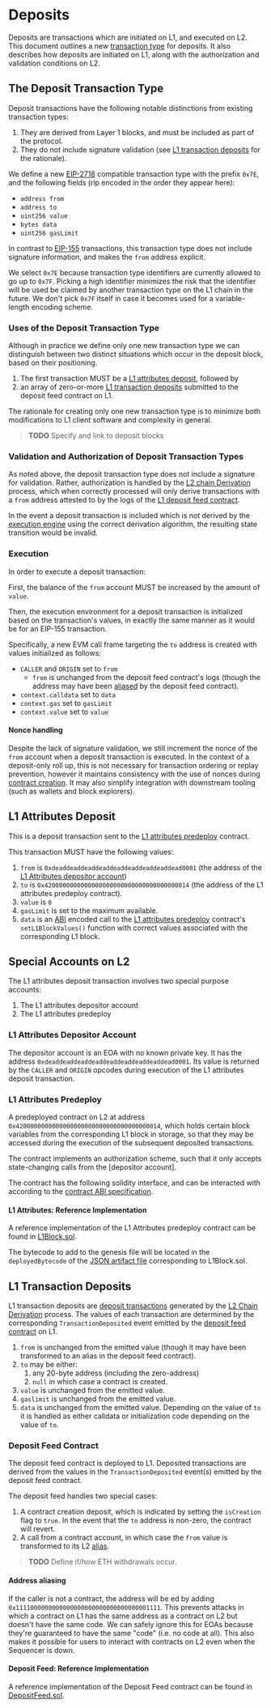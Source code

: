 # Deposits

<!-- All glossary references in this file. -->
[transaction-type]: /glossary.md#transaction-type
[derivation]:  /glossary.md#L2-chain-derivation
[execution-engine]: /glossary.md#execution-engine

Deposits are transactions which are initiated on L1, and executed on L2. This document outlines a new
[transaction type][transaction-type] for deposits. It also describes how deposits are initiated on
L1, along with the authorization and validation conditions on L2.

## The Deposit Transaction Type

[deposit-transaction-type]: #the-deposit-transaction-type

Deposit transactions have the following notable distinctions from existing transaction types:

1. They are derived from Layer 1 blocks, and must be included as part of the protocol.
2. They do not include signature validation (see [L1 transaction deposits][l1-transaction-deposits] for the rationale).

We define a new [EIP-2718] compatible transaction type with the prefix `0x7E`, and the following
fields (rlp encoded in the order they appear here):

[EIP-2718]: https://eips.ethereum.org/EIPS/eip-2718

- `address from`
- `address to`
- `uint256 value`
- `bytes data`
- `uint256 gasLimit`

In contrast to [EIP-155] transactions, this transaction type does not include signature information,
and makes the `from` address explicit.

[EIP-155]:https://eips.ethereum.org/EIPS/eip-155

We select `0x7E` because transaction type identifiers are currently allowed to go up to `0x7F`.
Picking a high identifier minimizes the risk that the identifier will be used be claimed by another
transaction type on the L1 chain in the future. We don't pick `0x7F` itself in case it becomes used
for a variable-length encoding scheme.

### Uses of the Deposit Transaction Type

Although in practice we define only one new transaction type we can distinguish between two distinct
situations which occur in the deposit block, based on their positioning.

1. The first transaction MUST be a [L1 attributes deposit][l1-attributes-deposit], followed by
2. an array of zero-or-more [L1 transaction deposits][l1-transaction-deposits] submitted to the
deposit feed contract on L1.

The rationale for creating only one new transaction type is to minimize both
modifications to L1 client software and complexity in general.

> **TODO** Specify and link to deposit blocks

### Validation and Authorization of Deposit Transaction Types

[authorization]: #validation-and-authorization-of-deposit-transaction-types

As noted above, the deposit transaction type does not include a signature for validation. Rather,
authorization is handled by the [L2 chain Derivation][derivation] process, which when
correctly processed will only derive transactions with a `from` address attested to
by the logs of the [L1 deposit feed contract][deposit-feed-contract].

In the event a deposit transaction is included which is not derived by the [execution engine][execution-engine]
using the correct derivation algorithm, the resulting state transition would be invalid.

### Execution

In order to execute a deposit transaction:

First, the balance of the `from` account MUST be increased by the amount of `value`.

Then, the execution environment for a deposit transaction is initialized based on the transaction's
values, in exactly the same manner as it would be for an EIP-155 transaction.

Specifically, a new EVM call frame targeting the `to` address is created with values initialized as
follows:

- `CALLER` and `ORIGIN` set to `from`
  - `from` is unchanged from the deposit feed contract's logs (though the address may have been
  [aliased][address-aliasing] by the deposit feed contract).
- `context.calldata` set to `data`
- `context.gas` set to `gasLimit`
- `context.value` set to `value`

#### Nonce handling

Despite the lack of signature validation, we still increment the nonce of the `from` account when a
deposit transaction is executed. In the context of a deposit-only roll up, this is not necessary
for transaction ordering or replay prevention, however it maintains consistency with the use of
nonces during [contract creation][create-nonce]. It may also simplify integration with downstream
tooling (such as wallets and block explorers).

[create-nonce]: https://github.com/ethereum/execution-specs/blob/617903a8f8d7b50cf71bf1aa733c37897c8d75c1/src/ethereum/frontier/utils/address.py#L40

## L1 Attributes Deposit

[l1-attributes-deposit]: #l1-attributes-deposit

This is a deposit transaction sent to the [L1 attributes predeploy][predeploy] contract.

This transaction MUST have the following values:

1. `from` is `0xdeaddeaddeaddeaddeaddeaddeaddeaddead0001` (the address of the
[L1 Attributes depositor account][depositor-account])
2. `to` is `0x4200000000000000000000000000000000000014` (the address of the L1 attributes predeploy
   contract).
3. `value` is `0`
4. `gasLimit` is set to the maximum available.
5. `data` is an [ABI] encoded call to the [L1 attributes predeploy][predeploy] contract's `setL1BlockValues()`
   function with correct values associated with the corresponding L1 block.

## Special Accounts on L2

The L1 attributes deposit transaction involves two special purpose accounts:

1. The L1 attributes depositor account
2. The L1 attributes predeploy

### L1 Attributes Depositor Account

[depositor-account]: #l1-attributes-depositor-account

The depositor account is an EOA with no known private key. It has the address
`0xdeaddeaddeaddeaddeaddeaddeaddeaddead0001`. Its value is returned by the `CALLER` and `ORIGIN`
opcodes during execution of the L1 attributes deposit transaction.

### L1 Attributes Predeploy

[predeploy]: #l1-attributes-predeploy

A predeployed contract on L2 at address `0x4200000000000000000000000000000000000014`, which holds
certain block variables from the corresponding L1 block in storage, so that they may be accessed
during the execution of the subsequent deposited transactions.

The contract implements an authorization scheme, such that it only accepts state-changing calls from
the [depositor account].

The contract has the following solidity interface, and can be interacted with according to the
[contract ABI specification][ABI].

[ABI]: https://docs.soliditylang.org/en/v0.8.10/abi-spec.html

#### L1 Attributes: Reference Implementation

A reference implementation of the L1 Attributes predeploy contract can be found in [L1Block.sol].

[L1Block.sol]: /packages/contracts/contracts/L1Block.sol

The bytecode to add to the genesis file will be located in the `deployedBytecode` of the
[JSON artifact file][l1-block-artifacts] corresponding to L1Block.sol.

[l1-block-artifacts]: /packages/contracts/artifacts/contracts/L2/L1Block.sol/L1Block.json

## L1 Transaction Deposits

[l1-transaction-deposits]: #l1-transaction-deposits

L1 transaction deposits are [deposit transactions][deposit-transaction-type] generated by the
[L2 Chain Derivation][derivation] process. The values of each transaction are determined by the
corresponding `TransactionDeposited` event emitted by the [deposit feed
contract][deposit-feed-contract] on L1.

1. `from` is unchanged from the emitted value (though it may have been transformed to an alias in
   the deposit feed contract).
2. `to` may be either:
    1. any 20-byte address (including the zero-address)
    2. `null` in which case a contract is created.
3. `value` is unchanged from the emitted value.
4. `gaslimit` is unchanged from the emitted value.
5. `data` is unchanged from the emitted value. Depending on the value of `to` it is handled as
   either calldata or initialization code depending on the value of `to`.

### Deposit Feed Contract

[deposit-feed-contract]: #deposit-feed-contract

The deposit feed contract is deployed to L1. Deposited transactions are derived from the values in
the `TransactionDeposited` event(s) emitted by the deposit feed contract.

The deposit feed handles two special cases:

1. A contract creation deposit, which is indicated by setting the `isCreation` flag to `true`.
   In the event that the `to` address is non-zero, the contract will revert.
2. A call from a contract account, in which case the `from` value is transformed to its L2 [alias][address-aliasing].

> **TODO** Define if/how ETH withdrawals occur.

#### Address aliasing

[address-aliasing]: #address-aliasing

If the caller is not a contract, the address will be ed by adding
`0x1111000000000000000000000000000000001111`. This prevents attacks in which a contract on L1
has the same address as a contract on L2 but doesn't have the same code. We can safely ignore
this for EOAs because they're guaranteed to have the same "code" (i.e. no code at all). This also
makes it possible for users to interact with contracts on L2 even when the Sequencer is down.

#### Deposit Feed: Reference Implementation

A reference implementation of the Deposit Feed contract can be found in [DepositFeed.sol].

[DepositFeed.sol]: /packages/contracts/contracts/DepositFeed.sol
